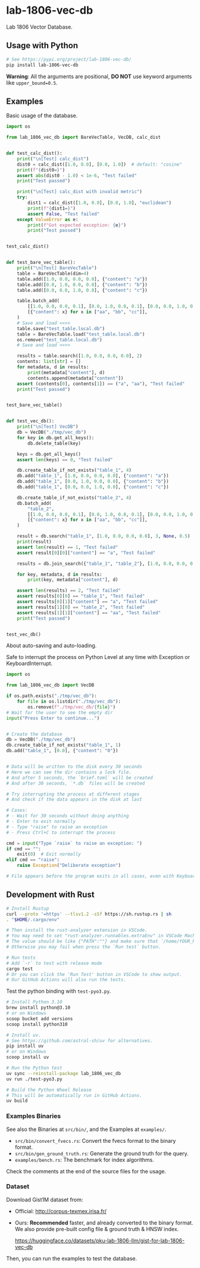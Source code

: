 # lab-1806-vec-db

Lab 1806 Vector Database.

## Usage with Python

```bash
# See https://pypi.org/project/lab-1806-vec-db/
pip install lab-1806-vec-db
```

**Warning**: All the arguments are positional, **DO NOT** use keyword arguments like `upper_bound=0.5`.

## Examples

Basic usage of the database.

```py
import os

from lab_1806_vec_db import BareVecTable, VecDB, calc_dist


def test_calc_dist():
    print("\n[Test] calc_dist")
    dist0 = calc_dist([1.0, 0.0], [0.0, 1.0])  # default: "cosine"
    print(f"{dist0=}")
    assert abs(dist0 - 1.0) < 1e-6, "Test failed"
    print("Test passed")

    print("\n[Test] calc_dist with invalid metric")
    try:
        dist1 = calc_dist([1.0, 0.0], [0.0, 1.0], "euclidean")
        print(f"{dist1=}")
        assert False, "Test failed"
    except ValueError as e:
        print(f"Got expected exception: {e}")
        print("Test passed")


test_calc_dist()


def test_bare_vec_table():
    print("\n[Test] BareVecTable")
    table = BareVecTable(dim=4)
    table.add([1.0, 0.0, 0.0, 0.0], {"content": "a"})
    table.add([0.0, 1.0, 0.0, 0.0], {"content": "b"})
    table.add([0.0, 0.0, 1.0, 0.0], {"content": "c"})

    table.batch_add(
        [[1.0, 0.0, 0.0, 0.1], [0.0, 1.0, 0.0, 0.1], [0.0, 0.0, 1.0, 0.1]],
        [{"content": x} for x in ["aa", "bb", "cc"]],
    )
    # Save and load <<<<
    table.save("test_table.local.db")
    table = BareVecTable.load("test_table.local.db")
    os.remove("test_table.local.db")
    # Save and load >>>>

    results = table.search([1.0, 0.0, 0.0, 0.0], 2)
    contents: list[str] = []
    for metadata, d in results:
        print(metadata["content"], d)
        contents.append(metadata["content"])
    assert (contents[0], contents[1]) == ("a", "aa"), "Test failed"
    print("Test passed")


test_bare_vec_table()


def test_vec_db():
    print("\n[Test] VecDB")
    db = VecDB("./tmp/vec_db")
    for key in db.get_all_keys():
        db.delete_table(key)

    keys = db.get_all_keys()
    assert len(keys) == 0, "Test failed"

    db.create_table_if_not_exists("table_1", 4)
    db.add("table_1", [1.0, 0.0, 0.0, 0.0], {"content": "a"})
    db.add("table_1", [0.0, 1.0, 0.0, 0.0], {"content": "b"})
    db.add("table_1", [0.0, 0.0, 1.0, 0.0], {"content": "c"})

    db.create_table_if_not_exists("table_2", 4)
    db.batch_add(
        "table_2",
        [[1.0, 0.0, 0.0, 0.1], [0.0, 1.0, 0.0, 0.1], [0.0, 0.0, 1.0, 0.1]],
        [{"content": x} for x in ["aa", "bb", "cc"]],
    )

    result = db.search("table_1", [1.0, 0.0, 0.0, 0.0], 3, None, 0.5)
    print(result)
    assert len(result) == 1, "Test failed"
    assert result[0][0]["content"] == "a", "Test failed"

    results = db.join_search({"table_1", "table_2"}, [1.0, 0.0, 0.0, 0.0], 2)

    for key, metadata, d in results:
        print(key, metadata["content"], d)

    assert len(results) == 2, "Test failed"
    assert results[0][0] == "table_1", "Test failed"
    assert results[0][1]["content"] == "a", "Test failed"
    assert results[1][0] == "table_2", "Test failed"
    assert results[1][1]["content"] == "aa", "Test failed"
    print("Test passed")


test_vec_db()
```

About auto-saving and auto-loading.

Safe to interrupt the process on Python Level at any time with Exception or KeyboardInterrupt.

```py
import os

from lab_1806_vec_db import VecDB

if os.path.exists("./tmp/vec_db"):
    for file in os.listdir("./tmp/vec_db"):
        os.remove(f"./tmp/vec_db/{file}")
# Wait for the user to see the empty dir
input("Press Enter to continue...")


# Create the database
db = VecDB("./tmp/vec_db")
db.create_table_if_not_exists("table_1", 1)
db.add("table_1", [0.0], {"content": "0"})


# Data will be written to the disk every 30 seconds
# Here we can see the dir contains a lock file.
# And after 5 seconds, the `brief.toml` will be created
# And after 30 seconds, `*.db` files will be created

# Try interrupting the process at different stages
# And check if the data appears in the disk at last

# Cases:
# - Wait for 30 seconds without doing anything
# - Enter to exit normally
# - Type "raise" to raise an exception
# - Press Ctrl+C to interrupt the process

cmd = input("Type `raise` to raise an exception: ")
if cmd == "":
    exit(0)  # Exit normally
elif cmd == "raise":
    raise Exception("Deliberate exception")

# File appears before the program exits in all cases, even with KeyboardInterrupt.
```

## Development with Rust

```bash
# Install Rustup
curl --proto '=https' --tlsv1.2 -sSf https://sh.rustup.rs | sh
. "$HOME/.cargo/env"

# Then install the rust-analyzer extension in VSCode.
# You may need to set "rust-analyzer.runnables.extraEnv" in VSCode Machine settings.
# The value should be like {"PATH":""} and make sure that `/home/YOUR_NAME/.cargo/bin` is in it.
# Otherwise you may fail when press the `Run test` button.

# Run tests
# Add `-r` to test with release mode
cargo test
# Or you can click the 'Run Test' button in VSCode to show output.
# Our GitHub Actions will also run the tests.
```

Test the python binding with `test-pyo3.py`.

```bash
# Install Python 3.10
brew install python@3.10
# or on Windows
scoop bucket add versions
scoop install python310

# Install uv.
# See https://github.com/astral-sh/uv for alternatives.
pip install uv
# or on Windows
scoop install uv

# Run the Python test
uv sync --reinstall-package lab_1806_vec_db
uv run ./test-pyo3.py

# Build the Python Wheel Release
# This will be automatically run in GitHub Actions.
uv build
```

### Examples Binaries

See also the Binaries at `src/bin/`, and the Examples at `examples/`.

- `src/bin/convert_fvecs.rs`: Convert the fvecs format to the binary format.
- `src/bin/gen_ground_truth.rs`: Generate the ground truth for the query.
- `examples/bench.rs`: The benchmark for index algorithms.

Check the comments at the end of the source files for the usage.

### Dataset

Download Gist1M dataset from:

- Official: <http://corpus-texmex.irisa.fr/>
- Ours: **Recommended** faster, and already converted to the binary format. We also provide pre-built config file & ground truth & HNSW index.

  <https://huggingface.co/datasets/pku-lab-1806-llm/gist-for-lab-1806-vec-db>

Then, you can run the examples to test the database.
